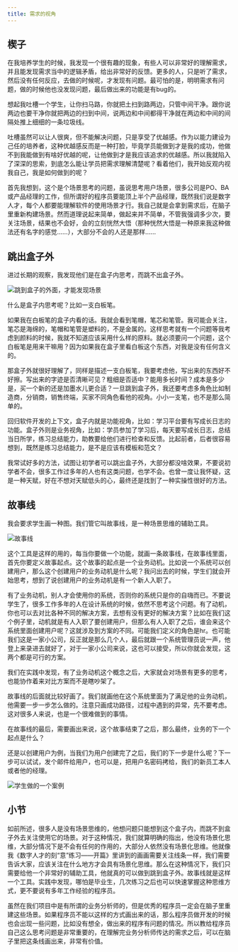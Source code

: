 ```yaml
---
title: 需求的视角
---
```


## 楔子

在我培养学生的时候，我发现一个很有趣的现象，有些人可以非常好的理解需求，并且能发现需求当中的逻辑矛盾，给出非常好的反馈。更多的人，只是听了需求，然后没有任何反应，去做的时候呢，才发现有问题。最可怕的是，明明需求有问题，做的时候他也没发现问题，最后做出来的功能是有bug的。

想起我吐槽一个学生，让你扫马路，你就把土扫到路两边，只管中间干净。跟你说两边也要干净你就把两边的扫到中间，说两边和中间都得干净就在两边和中间的间隔处推上细细的一条垃圾线。

吐槽虽然可以让人很爽，但不能解决问题，只是享受了优越感。作为以能力建设为己任的培养者，这种优越感反而是一种打脸，毕竟学员能做到才是我的成功，他做不到我能做到有啥好优越的呢，让他做到才是我应该追求的优越感。所以我就陷入了深深的思索，到底怎么能让学员把需求理解清楚呢？看着他们，我开始反观内视我自己，我是如何做到的呢？

首先我想到，这个是个场景思考的问题，虽说思考用户场景，很多公司是PO、BA或产品经理的工作，但所谓好的程序员要能顶上半个产品经理，既然我们说是数字人才，每个人都要能理解软件的使用场景才行。我自己就是会拿到需求后，在脑子里重新构建场景。然而道理说起来简单，做起来并不简单，不管我强调多少次，要关注场景，结果也不会好，会的立刻恍然大悟（那种恍然大悟是一种原来我这种做法还有名字的感觉……），大部分不会的人还是那样……

## 跳出盒子外

进过长期的观察，我发现他们是在盒子内思考，而跳不出盒子外。


![跳到盒子的外面，才能发现场景](https://personal-blog.obs.cn-north-4.myhuaweicloud.com/presepective-of-requirement/pic-01.png)


什么是盒子内思考呢？比如一支白板笔。

如果我在白板笔的盒子内看的话。我就会看到笔帽，笔芯和笔管。我可能会关注，笔芯是海绵的，笔帽和笔管是塑料的，不是金属的。这样思考就有一个问题等我考虑到颜料的时候，我就不知道应该采用什么样的原料。就必须要问一个问题，这个白板笔是用来干嘛用？因为如果我在盒子里看白板这个东西，对我是没有任何含义的。

那盒子外就很好理解了，同样是描述一支白板笔，我要考虑他，写出来的东西好不好擦。写出来的字迹是否清晰可见？粗细是否适中？能用多长时间？成本是多少是，买一个新的还是加墨水儿更合适？一旦跳到盒子外，我还要考虑多角色比如制造商，分销商，销售终端，买家不同角色看他的视角。小小一支笔，也不是那么简单的。

回归软件开发的上下文，盒子内就是功能视角，比如：学习平台要有写成长日志的功能。盒子外则是业务视角，比如：学员参加了学习后，每天要写成长日志，总结当日所学，练习总结能力，助教要给他们进行检查和反馈。比起前者，后者很容易想到，既然是练习总结能力，是不是应该有模板和范文？

我常试好多的方法，试图让初学者可以跳出盒子外，大部分都没啥效果，不要说初学者不会，很多工作过多年的人也有这类问题，也学不会。也曾一度让我怀疑，这是一种天赋，好在不想对天赋低头的心，最终还是找到了一种实操性很好的方法。

## 故事线

我会要求学生画一种图。我们管它叫故事线，是一种场景思维的辅助工具。

![故事线](https://personal-blog.obs.cn-north-4.myhuaweicloud.com/presepective-of-requirement/pic-02.png)

这个工具是这样的用的，每当你要做一个功能，就画一条故事线，在故事线里面，首先你要定义故事起点。这个故事的起点是一个业务动机。比如说一个系统可以创建用户，那么这个创建用户的业务动机是什么呢？我问出去的时候，学生们就会开始思考，想到了说创建用户的业务动机是有一个新人入职了。

有了业务动机，别人才会使用你的系统，否则你的系统只是你的自嗨而已。不要说学生了，很多工作多年的人在设计系统的时候，依然不思考这个问题。有了动机，你也可以去对比各种不同的解决方案，去想有没有更好的解决方案？比如在我们这个例子里，动机就是有人入职了要创建用户，但那么有人入职了之后，谁会来这个系统里面创建用户呢？这就涉及到方案的不同。可能我们定义的角色是hr。也可能我们这是一家小公司，反正就是那么几个人，最后就跟一个系统管理员说一声，他登上来录进去就好了，对于一家小公司来说，这也可以接受，所以你就会发现，这两个都是可行的方案。

我们在实践中发现，有了业务动机这个概念之后，大家就会对场景有更多的思考，也能协作着来对比方案而不是瞎吵架了。

故事线的后面就比较好画了。我们就画他在这个系统里面为了满足他的业务动机，他需要一步一步怎么做的。注意只画成功路径，过程中遇到的异常，先不要考虑。这对很多人来说，也是一个很难做到的事情。

在故事线的最后，需要画出来说，这个故事结束了之后，那么最终，业务的下一个起点是什么？

还是以创建用户为例，当我们为用户创建完了之后，我们的下一步是什么呢？下一步可以试试，发个邮件给用户，也可以是，把用户名密码拷给，我们的新员工本人或者他的经理。


![学生做的一个案例](https://personal-blog.obs.cn-north-4.myhuaweicloud.com/presepective-of-requirement/pic-03.png)

## 小节

如前所述，很多人是没有场景思维的，他想问题只能想到这个盒子内，而跳不到盒子外去关注使用它的场景。对于这种情况，我们就算明确的指出，他没有场景化思维，大部分情况下是不会有任何的作用的，大部分人依然没有场景化思维。他就像我《数字人才的刻“意”练习——开篇》里讲到的画画需要关注线条一样，我们需要告诉大家，应该关注在什么地方才会具有场景化思维。那么在这种情况下，我们只需要给他一个非常好的辅助工具，他就真的可以做到跳到盒子外。故事线就是这样一个工具。实践中发现，哪怕是毕业生，几次练习之后也可以快速掌握这种思维方式，更不要说有多年工作经验的程序员。

虽然在我们项目中是有所谓的业务分析师的，但是优秀的程序员一定会在脑子里重建这些场景。如果程序员不能以这样的方式画出来的话，那么程序员做开发的时候也会出现一些问题，比如没有想全，做出来的程序有问题的情况。所以教给程序员自己这么思考问题是非常重要的，在理解完业务分析师传达的需求之后，可以在脑子里把这条线画出来，非常有价值。
